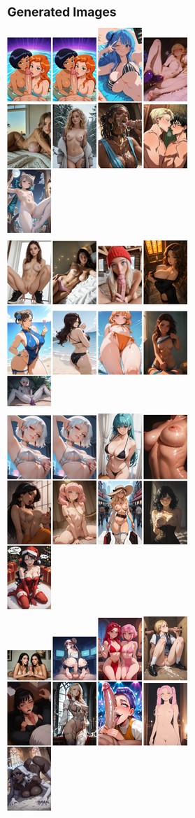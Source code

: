 # Generated Images



<img src="2025_09_30_01_thumb.webp" width="100"/> <img src="2025_09_30_02_thumb.webp" width="100"/> <img src="2025_09_30_03_thumb.webp" width="100"/> <img src="2025_09_30_04_thumb.webp" width="100"/> <img src="2025_09_30_05_thumb.webp" width="100"/> <img src="2025_09_30_06_thumb.webp" width="100"/> <img src="2025_09_30_07_thumb.webp" width="100"/> <img src="2025_09_30_08_thumb.webp" width="100"/> <img src="2025_09_30_09_thumb.webp" width="100"/>

<img src="2025_09_30_10_thumb.webp" width="100"/> <img src="2025_09_30_11_thumb.webp" width="100"/> <img src="2025_09_30_12_thumb.webp" width="100"/> <img src="2025_09_30_13_thumb.webp" width="100"/> <img src="2025_09_30_14_thumb.webp" width="100"/> <img src="2025_09_30_15_thumb.webp" width="100"/> <img src="2025_09_30_16_thumb.webp" width="100"/> <img src="2025_09_30_17_thumb.webp" width="100"/> <img src="2025_09_30_18_thumb.webp" width="100"/>

<img src="2025_09_30_19_thumb.webp" width="100"/> <img src="2025_09_30_20_thumb.webp" width="100"/> <img src="2025_09_30_21_thumb.webp" width="100"/> <img src="2025_09_30_22_thumb.webp" width="100"/> <img src="2025_09_30_23_thumb.webp" width="100"/> <img src="2025_09_30_24_thumb.webp" width="100"/> <img src="2025_09_30_25_thumb.webp" width="100"/> <img src="2025_09_30_26_thumb.webp" width="100"/> <img src="2025_09_30_27_thumb.webp" width="100"/>

<img src="2025_09_30_28_thumb.webp" width="100"/> <img src="2025_09_30_29_thumb.webp" width="100"/> <img src="2025_09_30_30_thumb.webp" width="100"/> <img src="2025_09_30_31_thumb.webp" width="100"/> <img src="2025_09_30_32_thumb.webp" width="100"/> <img src="2025_09_30_33_thumb.webp" width="100"/> <img src="2025_09_30_34_thumb.webp" width="100"/> <img src="2025_09_30_35_thumb.webp" width="100"/> <img src="2025_09_30_36_thumb.webp" width="100"/>